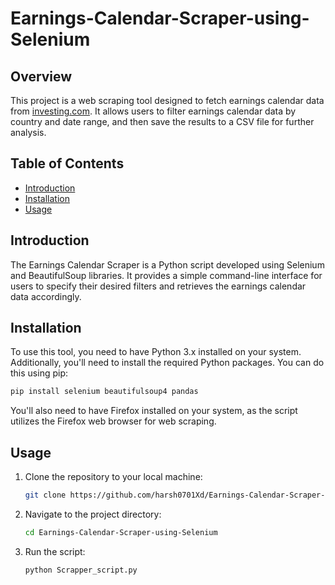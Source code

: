 # Earnings-Calendar-Scraper-using-Selenium

## Overview

This project is a web scraping tool designed to fetch earnings calendar data from [investing.com](https://www.investing.com/earnings-calendar/). It allows users to filter earnings calendar data by country and date range, and then save the results to a CSV file for further analysis.

## Table of Contents

- [Introduction](#introduction)
- [Installation](#installation)
- [Usage](#usage)

## Introduction

The Earnings Calendar Scraper is a Python script developed using Selenium and BeautifulSoup libraries. It provides a simple command-line interface for users to specify their desired filters and retrieves the earnings calendar data accordingly.
  
## Installation

To use this tool, you need to have Python 3.x installed on your system. Additionally, you'll need to install the required Python packages. You can do this using pip:

```bash
pip install selenium beautifulsoup4 pandas
```

You'll also need to have Firefox installed on your system, as the script utilizes the Firefox web browser for web scraping.

## Usage

1. Clone the repository to your local machine:
   ```bash
   git clone https://github.com/harsh0701Xd/Earnings-Calendar-Scraper-using-Selenium.git
   ```
2. Navigate to the project directory:
   ```bash
   cd Earnings-Calendar-Scraper-using-Selenium
   ```
3. Run the script:
   ```bash
   python Scrapper_script.py
   ```
   

